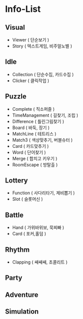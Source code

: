 # Info-List

## Visual
- Viewer ( 단순보기 )
- Story ( 텍스트게임, 비주얼노벨 )

## Idle
- Collection ( 단순수집, 카드수집 )
- Clicker ( 클릭작업 )

## Puzzle
- Complete ( 직소퍼즐 )
- TimeManagement ( 길찾기, 조립 )
- Difference ( 틀린그림찾기 )
- Board ( 바둑, 장기 )
- MatchLine ( 테트리스 )
- Match3 ( 색상맞추기, 버블슈터 )
- Card ( 카드맞추기 )
- Word ( 단어찾기 )
- Merge ( 합치고 키우기 )
- RoomEscape ( 방탈출 )

## Lottery
- Function ( 사다리타기, 제비뽑기 )
- Slot ( 슬롯머신 )

## Battle
- Hand ( 가위바위보, 묵찌빠 )
- Card ( 포커,홀덤 )

## Rhythm
- Clapping ( 쌔쌔쌔, 초콜리트 )

## Party

## Adventure

## Simulation

##
